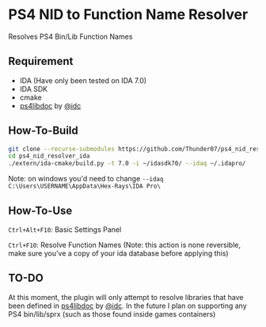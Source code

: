 # PS4 NID to Function Name Resolver
Resolves PS4 Bin/Lib Function Names

## Requirement
- IDA (Have only been tested on IDA 7.0)
- IDA SDK
- cmake
- [ps4libdoc](https://github.com/idc/ps4libdoc) by [@idc](https://github.com/idc)

## How-To-Build
```bash
git clone --recurse-submodules https://github.com/Thunder07/ps4_nid_resolver_ida.git
cd ps4_nid_resolver_ida
./extern/ida-cmake/build.py -t 7.0 -i ~/idasdk70/ --idaq ~/.idapro/
```
Note: on windows you'd need to change `--idaq C:\Users\USERNAME\AppData\Hex-Rays\IDA Pro\`

## How-To-Use
`Ctrl+Alt+F10`: Basic Settings Panel

`Ctrl+F10`: Resolve Function Names (Note: this action is none reversible, make sure you've a copy of your ida database before applying this)

## TO-DO
At this moment, the plugin will only attempt to resolve libraries that have been defined in [ps4libdoc](https://github.com/idc/ps4libdoc) by [@idc](https://github.com/idc).
In the future I plan on supporting any PS4 bin/lib/sprx (such as those found inside games containers)
